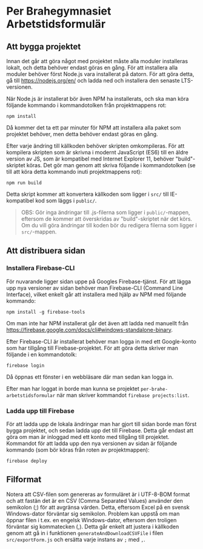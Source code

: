 # Per Brahegymnasiet Arbetstidsformulär

## Att bygga projektet

Innan det går att göra något med projektet måste alla moduler installeras lokalt, och detta behöver endast göras en gång. För att installera alla moduler behöver först Node.js vara installerat på datorn. För att göra detta, gå till https://nodejs.org/en/ och ladda ned och installera den senaste LTS-versionen.

När Node.js är installerat bör även NPM ha installerats, och ska man köra följande kommando i kommandotolken från projektmappens rot:

```
npm install
```

Då kommer det ta ett par minuter för NPM att installera alla paket som projektet behöver, men detta behöver endast göras en gång.

Efter varje ändring till källkoden behöver skripten omkompileras. För att kompilera skripten som är skrivna i modernt JavaScript (ES6) till en äldre version av JS, som är kompatibel med Internet Explorer 11, behöver "build"-skriptet köras. Det gör man genom att skriva följande i kommandotolken (se till att köra detta kommando inuti projektmappens rot):

```
npm run build
```

Detta skript kommer att konvertera källkoden som ligger i `src/` till IE-kompatibel kod som läggs i `public/`.

> OBS: Gör inga ändringar till .js-filerna som ligger i `public/`-mappen, eftersom de kommer att överskridas av "build"-skriptet när det körs. Om du vill göra ändringar till koden bör du redigera filerna som ligger i `src/`-mappen.

## Att distribuera sidan

### Installera Firebase-CLI

För nuvarande ligger sidan uppe på Googles Firebase-tjänst. För att lägga upp nya versioner av sidan behöver man Firebase-CLI (Command Line Interface), vilket enkelt går att installera med hjälp av NPM med följande kommando:

```
npm install -g firebase-tools
```

Om man inte har NPM installerat går det även att ladda ned manuellt från https://firebase.google.com/docs/cli#windows-standalone-binary.

Efter Firebase-CLI är installerat behöver man logga in med ett Google-konto som har tillgång till Firebase-projektet. För att göra detta skriver man följande i en kommandotolk:

```
firebase login
```

Då öppnas ett fönster i en webbläsare där man sedan kan logga in.

Efter man har loggat in borde man kunna se projektet `per-brahe-arbetstidsformular` när man skriver kommandot `firebase projects:list`.

### Ladda upp till Firebase

För att ladda upp de lokala ändringar man har gjort till sidan borde man först bygga projektet, och sedan ladda upp det till Firebase. Detta går endast att göra om man är inloggad med ett konto med tillgång till projektet. Kommandot för att ladda upp den nya versionen av sidan är följande kommando (som bör köras från roten av projektmappen):

```
firebase deploy
```

## Filformat

Notera att CSV-filen som genereras av formuläret är i UTF-8-BOM format och att
fastän det är en CSV (Comma Separated Values) använder den semikolon (;)
för att avgränsa värden. Detta, eftersom Excel på en svensk Windows-dator
förväntar sig semikolon. Problem kan uppstå om man öppnar filen i t.ex.
en engelsk Windows-dator, eftersom den troligen förväntar sig kommatecken (,).
Detta går enkelt att justera i källkoden genom att gå in i funktionen
`generateAndDownloadCSVFile` i filen `src/exportForm.js` och ersätta varje instans av `;` med `,`.
